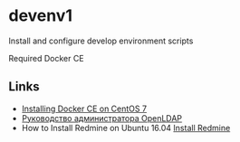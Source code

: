 # devenv1
Install and configure develop environment scripts 

Required Docker CE


## Links
- [Installing Docker CE on CentOS 7](https://www.vultr.com/docs/installing-docker-ce-on-centos-7)
- [Руководство администратора OpenLDAP](https://pro-ldap.ru/tr/admin24/)
- How to Install Redmine on Ubuntu 16.04 [Install Redmine](https://www.vultr.com/docs/how-to-install-redmine-on-ubuntu-16-04)


